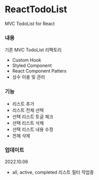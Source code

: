 # ReactTodoList
MVC TodoList  for React
### 내용
기존 MVC TodoList 리팩토리

* Custom Hook
* Styled Component
* React Component Patters
* 상수 이용 및 관리
### 기능
* 리스트 추가
* 리스트 전체 선택
* 선택 리스트 토글 체크 
* 선택 리스트 삭제
* 선택 리스트 내용 수정
* 전체 삭제 
### 업데이트
2022.10.06
* all, active, completed 리스트 필터 작업중